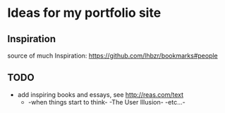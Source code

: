 # Ideas for my portfolio site

## Inspiration
source of much Inspiration: https://github.com/lhbzr/bookmarks#people

## TODO
* add inspiring books and essays, see http://reas.com/text
  * -when things start to think- -The User Illusion- -etc...-
